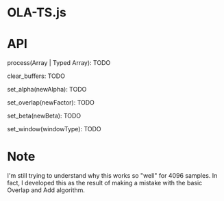 # OLA-TS.js

# API

process(Array | Typed Array): TODO

clear_buffers: TODO

set_alpha(newAlpha): TODO

set_overlap(newFactor): TODO

set_beta(newBeta): TODO

set_window(windowType): TODO

# Note

I'm still trying to understand why this works so "well" for 4096 samples. In fact, I developed this as the result of making a mistake with the basic Overlap and Add algorithm.
